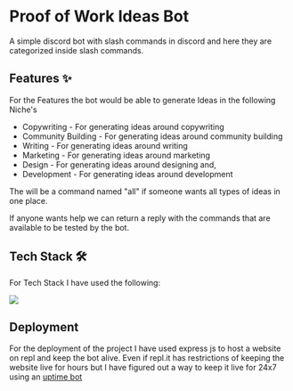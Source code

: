 # Proof of Work Ideas Bot

A simple discord bot with slash commands in discord and here they are categorized inside slash commands. 

## Features ✨

For the Features the bot would be able to generate Ideas in the following Niche's

- Copywriting - For generating ideas around copywriting
- Community Building - For generating ideas around community building
- Writing - For generating ideas around writing
- Marketing - For generating ideas around marketing
- Design - For generating ideas around designing and,
- Development - For generating ideas around development

The will be a command named "all" if someone wants all types of ideas in one place.

If anyone wants help we can return a reply with the commands that are available to be tested by the bot.

## Tech Stack 🛠️

For Tech Stack I have used the following:

<img src="https://cdn.hashnode.com/res/hashnode/image/upload/v1660478380880/JFsL9zn-q.png">



## Deployment

For the deployment of the project I have used express js to host a website on repl and keep the bot alive. Even if repl.it has restrictions of keeping the website live for hours but I have figured out a way to keep it live for 24x7 using an [uptime bot](https://uptimerobot.com/)

